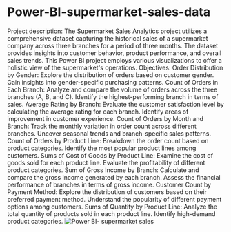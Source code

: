 # Power-BI-supermarket-sales-data
Project description:
The Supermarket Sales Analytics project utilizes a comprehensive dataset capturing the historical sales of a supermarket company across three branches for a period of three months. The dataset provides insights into customer behavior, product performance, and overall sales trends. This Power BI project employs various visualizations to offer a holistic view of the supermarket's operations.
Objectives:
Order Distribution by Gender:
Explore the distribution of orders based on customer gender.
Gain insights into gender-specific purchasing patterns.
Count of Orders in Each Branch:
Analyze and compare the volume of orders across the three branches (A, B, and C).
Identify the highest-performing branch in terms of sales.
Average Rating by Branch:
Evaluate the customer satisfaction level by calculating the average rating for each branch.
Identify areas of improvement in customer experience.
Count of Orders by Month and Branch:
Track the monthly variation in order count across different branches.
Uncover seasonal trends and branch-specific sales patterns.
Count of Orders by Product Line:
Breakdown the order count based on product categories.
Identify the most popular product lines among customers.
Sums of Cost of Goods by Product Line:
Examine the cost of goods sold for each product line.
Evaluate the profitability of different product categories.
Sum of Gross Income by Branch:
Calculate and compare the gross income generated by each branch.
Assess the financial performance of branches in terms of gross income.
Customer Count by Payment Method:
Explore the distribution of customers based on their preferred payment method.
Understand the popularity of different payment options among customers.
Sums of Quantity by Product Line:
Analyze the total quantity of products sold in each product line.
Identify high-demand product categories.
![Power BI- supermarket sales](https://github.com/zainab-a-raza/Power-BI-supermarket-sales-data/assets/156853877/64a44e10-5bd9-4aff-9489-79445e265513)


